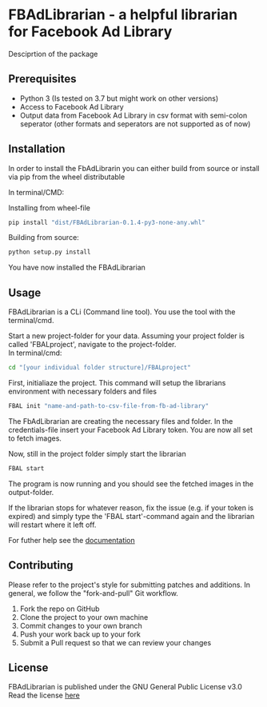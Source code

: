 # FBAdLibrarian - a helpful librarian for Facebook Ad Library 
Desciprtion of the package



## Prerequisites
* Python 3 (Is tested on 3.7 but might work on other versions)
* Access to Facebook Ad Library 
* Output data from Facebook Ad Library in csv format with semi-colon seperator (other formats and seperators are not supported as of now)  


## Installation
In order to install the FbAdLibrarin you can either build from source or install via pip from the wheel distributable

In terminal/CMD:

Installing from  wheel-file
```bash
pip install "dist/FBAdLibrarian-0.1.4-py3-none-any.whl"
```

Building from source:

```bash
python setup.py install 
```

You have now installed the FBAdLibrarian  


## Usage

FBAdLibrarian is a CLi (Command line tool). You use the tool with the terminal/cmd.

Start a new project-folder for your data.
Assuming your project folder is called 'FBALproject', navigate to the project-folder.  
In terminal/cmd:
```bash
cd "[your individual folder structure]/FBALproject"
```

First, initialiaze the project. This command will setup the librarians environment with necessary folders and files
```bash
FBAL init "name-and-path-to-csv-file-from-fb-ad-library"
```
The FbAdLibrarian are creating the necessary files and folder. 
In the credentials-file insert your Facebook Ad Library token.
You are now all set to fetch images.

Now, still in the project folder simply start the librarian
```bash
FBAL start 
```
The program is now running and you should see the fetched images in the output-folder.  

If the librarian stops for whatever reason, fix the issue (e.g. if your token is expired) and simply type the 'FBAL start'-command again and the librarian will restart where it left off.


For futher help see the [documentation](docs/build/html/index.html)  



## Contributing
Please refer to the project's style for submitting patches and additions. In general, we follow the "fork-and-pull" Git workflow.

1. Fork the repo on GitHub
2. Clone the project to your own machine
3. Commit changes to your own branch
4. Push your work back up to your fork
5. Submit a Pull request so that we can review your changes  



## License
FBAdLibrarian is published under the GNU General Public License v3.0  
Read the license [here](LICENSE)

